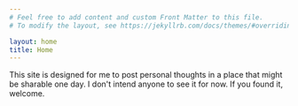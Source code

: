 ```yaml
---
# Feel free to add content and custom Front Matter to this file.
# To modify the layout, see https://jekyllrb.com/docs/themes/#overriding-theme-defaults

layout: home
title: Home
---
```

 
This site is designed for me to post personal thoughts in a place that might be sharable one day. I don't intend anyone to see it for now. If you found it, welcome.


